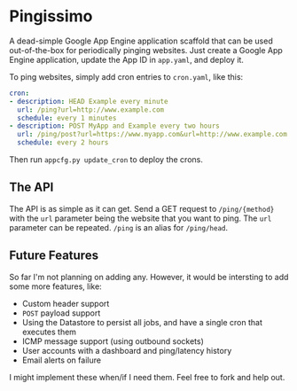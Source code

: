 # Pingissimo

A dead-simple Google App Engine application scaffold that can be used
out-of-the-box for periodically pinging websites. Just create a Google App
Engine application, update the App ID in `app.yaml`, and deploy it.

To ping websites, simply add cron entries to `cron.yaml`, like this:

```yaml
cron:
- description: HEAD Example every minute
  url: /ping?url=http://www.example.com
  schedule: every 1 minutes
- description: POST MyApp and Example every two hours
  url: /ping/post?url=https://www.myapp.com&url=http://www.example.com
  schedule: every 2 hours
```

Then run `appcfg.py update_cron` to deploy the crons.

## The API

The API is as simple as it can get. Send a GET request to `/ping/{method}` with
the `url` parameter being the website that you want to ping. The `url`
parameter can be repeated. `/ping` is an alias for `/ping/head`.

## Future Features

So far I'm not planning on adding any. However, it would be intersting to add
some more features, like:

* Custom header support
* `POST` payload support
* Using the Datastore to persist all jobs, and have a single cron that executes them
* ICMP message support (using outbound sockets)
* User accounts with a dashboard and ping/latency history
* Email alerts on failure

I might implement these when/if I need them. Feel free to fork and help out.
